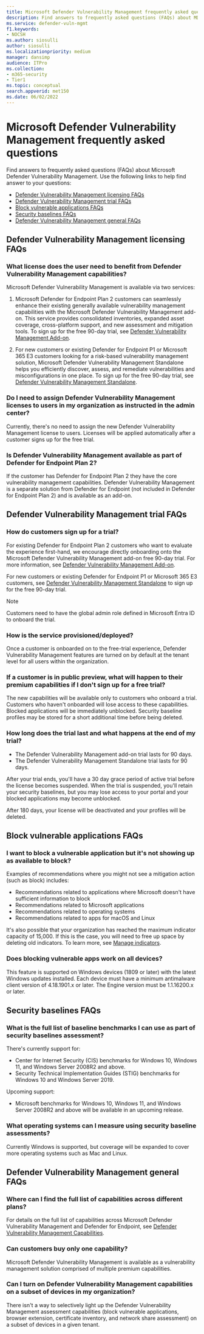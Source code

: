 ```yaml
---
title: Microsoft Defender Vulnerability Management frequently asked questions
description: Find answers to frequently asked questions (FAQs) about MDVM
ms.service: defender-vuln-mgmt
f1.keywords:
- NOCSH
ms.author: siosulli
author: siosulli
ms.localizationpriority: medium
manager: dansimp
audience: ITPro
ms.collection: 
- m365-security
- Tier1
ms.topic: conceptual
search.appverid: met150
ms.date: 06/02/2022
---
```


# Microsoft Defender Vulnerability Management frequently asked questions

Find answers to frequently asked questions (FAQs) about Microsoft Defender Vulnerability Management. Use the following links to help find answer to your questions:

- [Defender Vulnerability Management licensing FAQs](#defender-vulnerability-management-licensing-faqs)
- [Defender Vulnerability Management trial FAQs](#defender-vulnerability-management-licensing-faqs)
- [Block vulnerable applications FAQs](#block-vulnerable-applications-faqs)
- [Security baselines FAQs](#security-baselines-faqs)
- [Defender Vulnerability Management general FAQs](#defender-vulnerability-management-general-faqs)

## Defender Vulnerability Management licensing FAQs

### What license does the user need to benefit from Defender Vulnerability Management capabilities?

Microsoft Defender Vulnerability Management is available via two services:

1. Microsoft Defender for Endpoint Plan 2 customers can seamlessly enhance their existing generally available vulnerability management capabilities with the Microsoft Defender Vulnerability Management add-on. This service provides consolidated inventories, expanded asset coverage, cross-platform support, and new assessment and mitigation tools. To sign up for the free 90-day trial, see [Defender Vulnerability Management Add-on](get-defender-vulnerability-management.md#try-defender-vulnerability-management-add-on-trial-for-defender-for-endpoint-plan-2-customers).

2. For new customers or existing Defender for Endpoint P1 or Microsoft 365 E3 customers looking for a risk-based vulnerability management solution, Microsoft Defender Vulnerability Management Standalone helps you efficiently discover, assess, and remediate vulnerabilities and misconfigurations in one place. To sign up for the free 90-day trial, see [Defender Vulnerability Management Standalone](get-defender-vulnerability-management.md#try-defender-vulnerability-management-standalone).

### Do I need to assign Defender Vulnerability Management licenses to users in my organization as instructed in the admin center?

Currently, there's no need to assign the new Defender Vulnerability Management license to users. Licenses will be applied automatically after a customer signs up for the free trial.

### Is Defender Vulnerability Management available as part of Defender for Endpoint Plan 2?

If the customer has Defender for Endpoint Plan 2 they have the core vulnerability management capabilities. Defender Vulnerability Management is a separate solution from Defender for Endpoint (not included in Defender for Endpoint Plan 2) and is available as an add-on.

## Defender Vulnerability Management trial FAQs

### How do customers sign up for a trial?

For existing Defender for Endpoint Plan 2 customers who want to evaluate the experience first-hand, we encourage directly onboarding onto the Microsoft Defender Vulnerability Management add-on free 90-day trial. For more information, see [Defender Vulnerability Management Add-on](get-defender-vulnerability-management.md#try-defender-vulnerability-management-add-on-trial-for-defender-for-endpoint-plan-2-customers).

For new customers or existing Defender for Endpoint P1 or Microsoft 365 E3 customers, see [Defender Vulnerability Management Standalone](get-defender-vulnerability-management.md#try-defender-vulnerability-management-standalone) to sign up for the free 90-day trial.

> [!NOTE]
> Customers need to have the global admin role defined in Microsoft Entra ID to onboard the trial.

### How is the service provisioned/deployed?

Once a customer is onboarded on to the free-trial experience, Defender Vulnerability Management features are turned on by default at the tenant level for all users within the organization.

### If a customer is in public preview, what will happen to their premium capabilities if I don't sign up for a free trial?

The new capabilities will be available only to customers who onboard a trial. Customers who haven't onboarded will lose access to these capabilities. Blocked applications will be immediately unblocked. Security baseline profiles may be stored for a short additional time before being deleted.

### How long does the trial last and what happens at the end of my trial?

- The Defender Vulnerability Management add-on trial lasts for 90 days.
- The Defender Vulnerability Management Standalone trial lasts for 90 days.

After your trial ends, you'll have a 30 day grace period of active trial before the license becomes suspended. When the trial is suspended, you'll retain your security baselines, but you may lose access to your portal and your blocked applications may become unblocked.

After 180 days, your license will be deactivated and your profiles will be deleted.

## Block vulnerable applications FAQs

### I want to block a vulnerable application but it's not showing up as available to block?

Examples of recommendations where you might not see a mitigation action (such as block) includes:

- Recommendations related to applications where Microsoft doesn't have sufficient information to block
- Recommendations related to Microsoft applications
- Recommendations related to operating systems
- Recommendations related to apps for macOS and Linux

It's also possible that your organization has reached the maximum indicator capacity of 15,000. If this is the case, you will need to free up space by deleting old indicators. To learn more, see [Manage indicators](/defender-endpoint/indicator-manage).

### Does blocking vulnerable apps work on all devices?

This feature is supported on Windows devices (1809 or later) with the latest Windows updates installed. Each device must have a minimum antimalware client version of 4.18.1901.x or later. The Engine version must be 1.1.16200.x or later.

## Security baselines FAQs

### What is the full list of baseline benchmarks I can use as part of security baselines assessment?

There's currently support for:

- Center for Internet Security (CIS) benchmarks for Windows 10, Windows 11, and Windows Server 2008R2 and above.
- Security Technical Implementation Guides (STIG) benchmarks for Windows 10 and Windows Server 2019.

Upcoming support:

- Microsoft benchmarks for Windows 10, Windows 11, and Windows Server 2008R2 and above will be available in an upcoming release.

### What operating systems can I measure using security baseline assessments?

Currently Windows is supported, but coverage will be expanded to cover more operating systems such as Mac and Linux.

## Defender Vulnerability Management general FAQs

### Where can I find the full list of capabilities across different plans?

For details on the full list of capabilities across Microsoft Defender Vulnerability Management and Defender for Endpoint, see [Defender Vulnerability Management Capabilities](defender-vulnerability-management-capabilities.md).

### Can customers buy only one capability?

Microsoft Defender Vulnerability Management is available as a vulnerability management solution comprised of multiple premium capabilities.

### Can I turn on Defender Vulnerability Management capabilities on a subset of devices in my organization?

There isn't a way to selectively light up the Defender Vulnerability Management assessment capabilities (block vulnerable applications, browser extension, certificate inventory, and network share assessment) on a subset of devices in a given tenant.
